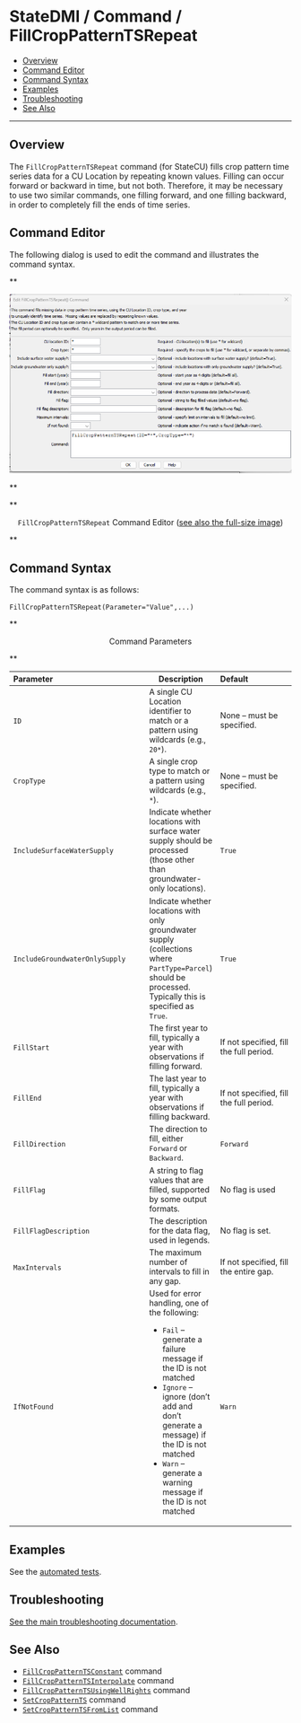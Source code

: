 # StateDMI / Command / FillCropPatternTSRepeat #

*   [Overview](#overview)
*   [Command Editor](#command-editor)
*   [Command Syntax](#command-syntax)
*   [Examples](#examples)
*   [Troubleshooting](#troubleshooting)
*   [See Also](#see-also)

-------------------------

## Overview ##

The `FillCropPatternTSRepeat` command (for StateCU)
fills crop pattern time series data for a CU Location by repeating known values.
Filling can occur forward or backward in time, but not both.
Therefore, it may be necessary to use two similar commands, one filling forward,
and one filling backward, in order to completely fill the ends of time series.

## Command Editor ##

The following dialog is used to edit the command and illustrates the command syntax.

**<p style="text-align: center;">
![FillCropPatternTSRepeat command editor](FillCropPatternTSRepeat.png)
</p>**

**<p style="text-align: center;">
`FillCropPatternTSRepeat` Command Editor (<a href="../FillCropPatternTSRepeat.png">see also the full-size image</a>)
</p>**

## Command Syntax ##

The command syntax is as follows:

```text
FillCropPatternTSRepeat(Parameter="Value",...)
```
**<p style="text-align: center;">
Command Parameters
</p>**

| **Parameter**&nbsp;&nbsp;&nbsp;&nbsp;&nbsp;&nbsp;&nbsp;&nbsp;&nbsp;&nbsp;&nbsp;&nbsp;&nbsp;&nbsp;&nbsp;&nbsp;&nbsp;&nbsp;&nbsp;&nbsp;&nbsp;&nbsp;&nbsp;&nbsp;&nbsp;&nbsp;&nbsp;&nbsp;&nbsp;&nbsp;&nbsp;&nbsp;&nbsp;&nbsp;&nbsp;&nbsp;&nbsp;&nbsp;&nbsp;&nbsp;&nbsp;&nbsp; | **Description** | **Default**&nbsp;&nbsp;&nbsp;&nbsp;&nbsp;&nbsp;&nbsp;&nbsp;&nbsp;&nbsp;&nbsp;&nbsp;&nbsp;&nbsp;&nbsp;&nbsp;&nbsp;&nbsp;&nbsp;&nbsp; |
| --------------|-----------------|----------------- |
| `ID` | A single CU Location identifier to match or a pattern using wildcards (e.g., `20*`). | None – must be specified. |
| `CropType` | A single crop type to match or a pattern using wildcards (e.g., `*`). | None – must be specified. |
| `IncludeSurfaceWaterSupply` | Indicate whether locations with surface water supply should be processed (those other than groundwater-only locations). | `True` |
| `IncludeGroundwaterOnlySupply` | Indicate whether locations with only groundwater supply (collections where `PartType=Parcel`) should be processed.  Typically this is specified as `True`. | `True` |
| `FillStart` | The first year to fill, typically a year with observations if filling forward. | If not specified, fill the full period. |
| `FillEnd` | The last year to fill, typically a year with observations if filling backward. | If not specified, fill the full period. |
| `FillDirection` | The direction to fill, either `Forward` or `Backward`. | `Forward` |
| `FillFlag` | A string to flag values that are filled, supported by some output formats. | No flag is used |
| `FillFlagDescription` | The description for the data flag, used in legends. | No flag is set. |
| `MaxIntervals` | The maximum number of intervals to fill in any gap. | If not specified, fill the entire gap. |
| `IfNotFound` | Used for error handling, one of the following:<ul><li>`Fail` – generate a failure message if the ID is not matched</li><li>`Ignore` – ignore (don’t add and don’t generate a message) if the ID is not matched</li><li>`Warn` – generate a warning message if the ID is not matched</li></ul> | `Warn` |

## Examples ##

See the [automated tests](https://github.com/OpenCDSS/cdss-app-statedmi-test/tree/master/test/regression/commands/FillCropPatternTSRepeat).

## Troubleshooting ##

[See the main troubleshooting documentation](../../troubleshooting/troubleshooting.md).

## See Also ##

*   [`FillCropPatternTSConstant`](../FillCropPatternTSConstant/FillCropPatternTSConstant.md) command
*   [`FillCropPatternTSInterpolate`](../FillCropPatternTSInterpolate/FillCropPatternTSInterpolate.md) command
*   [`FillCropPatternTSUsingWellRights`](../FillCropPatternTSUsingWellRights/FillCropPatternTSUsingWellRights.md) command
*   [`SetCropPatternTS`](../SetCropPatternTS/SetCropPatternTS.md) command
*   [`SetCropPatternTSFromList`](../SetCropPatternTSFromList/SetCropPatternTSFromList.md) command
